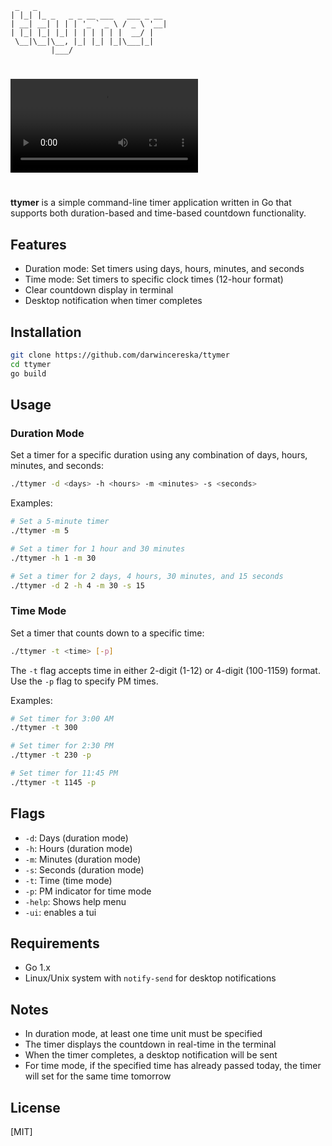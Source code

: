 ```
 _   _                             
| |_| |_ _   _ _ __ ___   ___ _ __ 
| __| __| | | | '_ ` _ \ / _ \ '__|
| |_| |_| |_| | | | | | |  __/ |   
 \__|\__|\__, |_| |_| |_|\___|_|   
         |___/
```
#
![Screenshot](demo.webm)
# 
**ttymer** is a simple command-line timer application written in Go that supports both duration-based and time-based countdown functionality.

## Features

- Duration mode: Set timers using days, hours, minutes, and seconds
- Time mode: Set timers to specific clock times (12-hour format)
- Clear countdown display in terminal
- Desktop notification when timer completes

## Installation

```bash
git clone https://github.com/darwincereska/ttymer
cd ttymer
go build
```

## Usage

### Duration Mode
Set a timer for a specific duration using any combination of days, hours, minutes, and seconds:

```bash
./ttymer -d <days> -h <hours> -m <minutes> -s <seconds>
```

Examples:
```bash
# Set a 5-minute timer
./ttymer -m 5

# Set a timer for 1 hour and 30 minutes
./ttymer -h 1 -m 30

# Set a timer for 2 days, 4 hours, 30 minutes, and 15 seconds
./ttymer -d 2 -h 4 -m 30 -s 15
```

### Time Mode
Set a timer that counts down to a specific time:

```bash
./ttymer -t <time> [-p]
```

The `-t` flag accepts time in either 2-digit (1-12) or 4-digit (100-1159) format.
Use the `-p` flag to specify PM times.

Examples:
```bash
# Set timer for 3:00 AM
./ttymer -t 300

# Set timer for 2:30 PM
./ttymer -t 230 -p

# Set timer for 11:45 PM
./ttymer -t 1145 -p
```

## Flags

- `-d`: Days (duration mode)
- `-h`: Hours (duration mode)
- `-m`: Minutes (duration mode)
- `-s`: Seconds (duration mode)
- `-t`: Time (time mode)
- `-p`: PM indicator for time mode
- `-help`: Shows help menu
- `-ui`: enables a tui

## Requirements

- Go 1.x
- Linux/Unix system with `notify-send` for desktop notifications

## Notes

- In duration mode, at least one time unit must be specified
- The timer displays the countdown in real-time in the terminal
- When the timer completes, a desktop notification will be sent
- For time mode, if the specified time has already passed today, the timer will set for the same time tomorrow

## License

[MIT]
